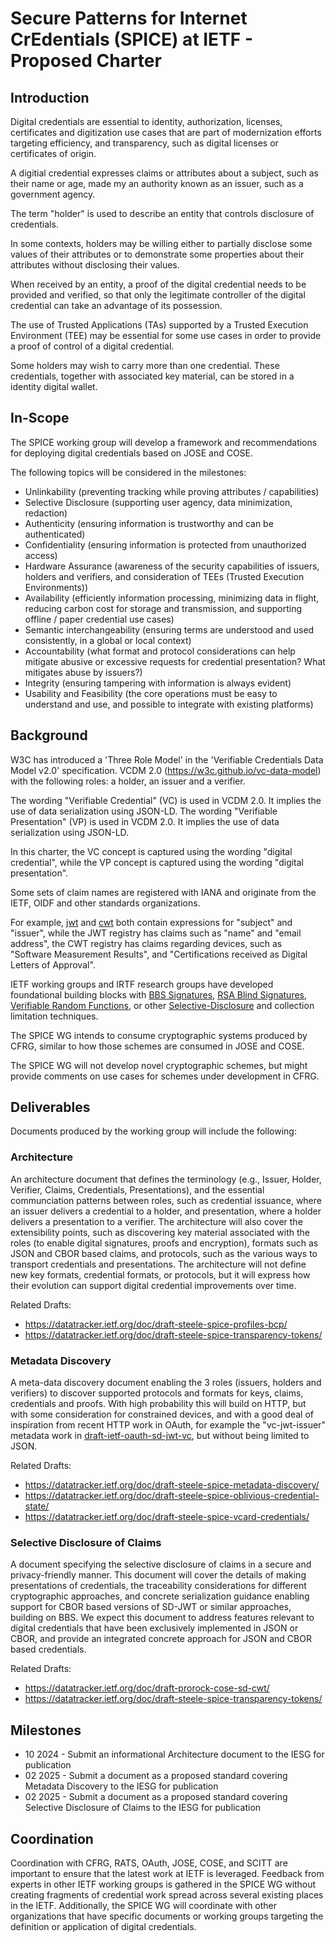 # Secure Patterns for Internet CrEdentials (SPICE) at IETF - Proposed Charter

## Introduction

Digital credentials are essential to identity, authorization, licenses, certificates and digitization use cases that are part of modernization efforts targeting efficiency, and transparency, such as digital licenses or certificates of origin.

A digitial credential expresses claims or attributes about a subject, such as their name or age, made my an authority known as an issuer, such as a government agency.

The term "holder" is used to describe an entity that controls disclosure of credentials.

In some contexts, holders may be willing either to partially disclose some values of their attributes or to demonstrate some properties about their attributes without disclosing their values.

When received by an entity, a proof of the digital credential needs to be provided and verified, so that only the legitimate controller of the digital credential can take an advantage of its possession.

The use of Trusted Applications (TAs) supported by a Trusted Execution Environment (TEE) may be essential for some use cases in order to provide a proof of control of a digital credential.

Some holders may wish to carry more than one credential. These credentials, together with associated key material, can be stored in a identity digital wallet.


## In-Scope

The SPICE working group will develop a framework and recommendations for deploying digital credentials based on JOSE and COSE.

The following topics will be considered in the milestones:

- Unlinkability (preventing tracking while proving attributes / capabilities)
- Selective Disclosure (supporting user agency, data minimization, redaction)
- Authenticity (ensuring information is trustworthy and can be authenticated)
- Confidentiality (ensuring information is protected from unauthorized access)
- Hardware Assurance (awareness of the security capabilities of issuers, holders and verifiers, and consideration of TEEs (Trusted Execution Environments))
- Availability (efficiently information processing, minimizing data in flight, reducing carbon cost for storage and transmission, and supporting offline / paper credential use cases)
- Semantic interchangeability (ensuring terms are understood and used consistently, in a global or local context)
- Accountability (what format and protocol considerations can help mitigate abusive or excessive requests for credential presentation?  What mitigates abuse by issuers?)
- Integrity (ensuring tampering with information is always evident)
- Usability and Feasibility (the core operations must be easy to understand and use, and possible to integrate with existing platforms)

## Background

W3C has introduced a 'Three Role Model' in the 'Verifiable Credentials Data Model v2.0' specification. VCDM 2.0 (https://w3c.github.io/vc-data-model)
with the following roles: a holder, an issuer and a verifier.

The wording "Verifiable Credential" (VC) is used in VCDM 2.0. It implies the use of data serialization using JSON-LD.
The wording "Verifiable Presentation" (VP) is used in VCDM 2.0. It implies the use of data serialization using JSON-LD.

In this charter, the VC concept is captured using the wording "digital credential", while the VP concept is captured using the wording "digital presentation".

Some sets of claim names are registered with IANA and originate from the IETF, OIDF and other standards organizations.

For example, [jwt](https://www.iana.org/assignments/jwt/jwt.xhtml) and [cwt](https://www.iana.org/assignments/cwt/cwt.xhtml) both contain expressions for "subject" and "issuer", while the JWT registry has claims such as "name" and "email address", the CWT registry has claims regarding devices, such as "Software Measurement Results", and "Certifications received as Digital Letters of Approval".

IETF working groups and IRTF research groups have developed foundational building blocks with [BBS Signatures](https://datatracker.ietf.org/doc/draft-irtf-cfrg-bbs-signatures/), [RSA Blind Signatures](https://datatracker.ietf.org/doc/rfc9474/), [Verifiable Random Functions](https://datatracker.ietf.org/doc/rfc9381/),
or other [Selective-Disclosure](https://datatracker.ietf.org/doc/draft-ietf-oauth-sd-jwt-vc/) and collection limitation techniques.

The SPICE WG intends to consume cryptographic systems produced by CFRG, similar to how those schemes are consumed in JOSE and COSE.

The SPICE WG will not develop novel cryptographic schemes, but might provide comments on use cases for schemes under development in CFRG.

## Deliverables

Documents produced by the working group will include the following:

### Architecture

An architecture document that defines the terminology (e.g., Issuer, Holder, Verifier, Claims, Credentials, Presentations), and the essential communciation patterns between roles, such as credential issuance, where an issuer delivers a credential to a holder, and presentation, where a holder delivers a presentation to a verifier. The architecture will also cover the extensibility points, such as discovering key material associated with the roles (to enable digital signatures, proofs and encryption), formats such as JSON and CBOR based claims, and protocols, such as the various ways to transport credentials and presentations. The architecture will not define new key formats, credential formats, or protocols, but it will express how their evolution can support digital credential improvements over time.

Related Drafts:

- https://datatracker.ietf.org/doc/draft-steele-spice-profiles-bcp/
- https://datatracker.ietf.org/doc/draft-steele-spice-transparency-tokens/

### Metadata Discovery

A meta-data discovery document enabling the 3 roles (issuers, holders and verifiers) to discover supported protocols and formats for keys, claims, credentials and proofs.
With high probability this will build on HTTP, but with some consideration for constrained devices, and with a good deal of inspiration from recent HTTP work in OAuth, for example the "vc-jwt-issuer" metadata work in [draft-ietf-oauth-sd-jwt-vc](https://datatracker.ietf.org/doc/draft-ietf-oauth-sd-jwt-vc/), but without being limited to JSON.

Related Drafts:

- https://datatracker.ietf.org/doc/draft-steele-spice-metadata-discovery/
- https://datatracker.ietf.org/doc/draft-steele-spice-oblivious-credential-state/
- https://datatracker.ietf.org/doc/draft-steele-spice-vcard-credentials/

### Selective Disclosure of Claims

A document specifying the selective disclosure of claims in a secure and privacy-friendly manner.
This document will cover the details of making presentations of credentials, the traceability considerations for different cryptographic approaches, and concrete serialization guidance enabling support for CBOR based versions of SD-JWT or similar approaches, building on BBS.
We expect this document to address features relevant to digital credentials that have been exclusively implemented in JSON or CBOR, and provide an integrated concrete approach for JSON and CBOR based credentials.

Related Drafts:

- https://datatracker.ietf.org/doc/draft-prorock-cose-sd-cwt/
- https://datatracker.ietf.org/doc/draft-steele-spice-transparency-tokens/

## Milestones

- 10 2024 - Submit an informational Architecture document to the IESG for publication
- 02 2025 - Submit a document as a proposed standard covering Metadata Discovery to the IESG for publication
- 02 2025 - Submit a document as a proposed standard covering Selective Disclosure of Claims to the IESG for publication
  
## Coordination

Coordination with CFRG, RATS, OAuth, JOSE, COSE, and SCITT are important to ensure that the latest work at IETF is leveraged.
Feedback from experts in other IETF working groups is gathered in the SPICE WG without creating fragments of credential work spread across several existing places in the IETF. 
Additionally, the SPICE WG will coordinate with other organizations that have specific documents or working groups targeting the definition or application of digital credentials.

